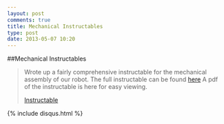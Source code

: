 ```yaml
---
layout: post
comments: true
title: Mechanical Instructables
type: post
date: 2013-05-07 10:20
---
```


##Mechanical Instructables

> Wrote up a fairly comprehensive instructable for the mechanical assembly of our robot. The full instructable can be found <a href="http://www.instructables.com/id/How-to-make-a-swarmbot/">here</a>
> A pdf of the instructable is here for easy viewing.
> 
> <a href="/img/How-to-make-a-swarmbot.pdf">Instructable</a>

{% include disqus.html %}
